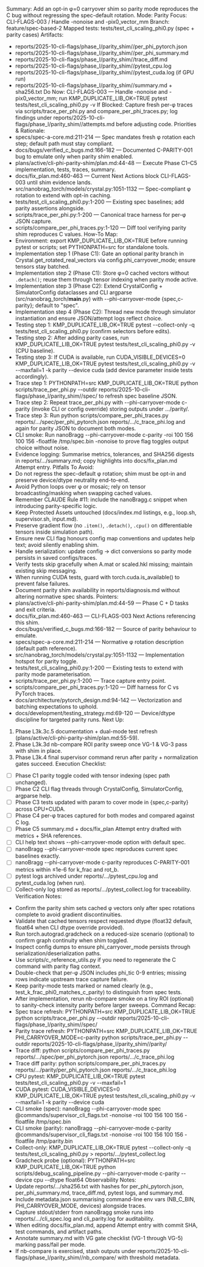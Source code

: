 Summary: Add an opt-in φ=0 carryover shim so parity mode reproduces the C bug without regressing the spec-default rotation.
Mode: Parity
Focus: CLI-FLAGS-003 / Handle -nonoise and -pix0_vector_mm
Branch: feature/spec-based-2
Mapped tests: tests/test_cli_scaling_phi0.py (spec + parity cases)
Artifacts:
- reports/2025-10-cli-flags/phase_l/parity_shim/<timestamp>/per_phi_pytorch.json
- reports/2025-10-cli-flags/phase_l/parity_shim/<timestamp>/per_phi_summary.md
- reports/2025-10-cli-flags/phase_l/parity_shim/<timestamp>/trace_diff.md
- reports/2025-10-cli-flags/phase_l/parity_shim/<timestamp>/pytest_cpu.log
- reports/2025-10-cli-flags/phase_l/parity_shim/<timestamp>/pytest_cuda.log (if GPU run)
- reports/2025-10-cli-flags/phase_l/parity_shim/<timestamp>/summary.md + sha256.txt
Do Now: CLI-FLAGS-003 — Handle -nonoise and -pix0_vector_mm; run KMP_DUPLICATE_LIB_OK=TRUE pytest tests/test_cli_scaling_phi0.py -v
If Blocked: Capture fresh per-φ traces via scripts/trace_per_phi.py and compare_per_phi_traces.py; log findings under reports/2025-10-cli-flags/phase_l/parity_shim/<timestamp>/attempts.md before adjusting code.
Priorities & Rationale:
- specs/spec-a-core.md:211-214 — Spec mandates fresh φ rotation each step; default path must stay compliant.
- docs/bugs/verified_c_bugs.md:166-182 — Documented C-PARITY-001 bug to emulate only when parity shim enabled.
- plans/active/cli-phi-parity-shim/plan.md:44-48 — Execute Phase C1–C5 implementation, tests, traces, summary.
- docs/fix_plan.md:460-463 — Current Next Actions block CLI-FLAGS-003 until shim evidence lands.
- src/nanobrag_torch/models/crystal.py:1051-1132 — Spec-compliant φ rotation to extend with opt-in caching.
- tests/test_cli_scaling_phi0.py:1-200 — Existing spec baselines; add parity assertions alongside.
- scripts/trace_per_phi.py:1-200 — Canonical trace harness for per-φ JSON capture.
- scripts/compare_per_phi_traces.py:1-120 — Diff tool verifying parity shim reproduces C values.
How-To Map:
- Environment: export KMP_DUPLICATE_LIB_OK=TRUE before running pytest or scripts; set PYTHONPATH=src for standalone tools.
- Implementation step 1 (Phase C1): Gate an optional parity branch in Crystal.get_rotated_real_vectors via config.phi_carryover_mode; ensure tensors stay batched.
- Implementation step 2 (Phase C1): Store φ=0 cached vectors without `.detach()`; reuse them through tensor indexing when parity mode active.
- Implementation step 3 (Phase C2): Extend CrystalConfig + SimulatorConfig dataclasses and CLI argparse (src/nanobrag_torch/__main__.py) with --phi-carryover-mode {spec,c-parity}; default to "spec".
- Implementation step 4 (Phase C2): Thread new mode through simulator instantiation and ensure JSON/attempt logs reflect choice.
- Testing step 1: KMP_DUPLICATE_LIB_OK=TRUE pytest --collect-only -q tests/test_cli_scaling_phi0.py (confirm selectors before edits).
- Testing step 2: After adding parity cases, run KMP_DUPLICATE_LIB_OK=TRUE pytest tests/test_cli_scaling_phi0.py -v (CPU baseline).
- Testing step 3: If CUDA is available, run CUDA_VISIBLE_DEVICES=0 KMP_DUPLICATE_LIB_OK=TRUE pytest tests/test_cli_scaling_phi0.py -v --maxfail=1 -k parity --device cuda (add device parameter inside tests accordingly).
- Trace step 1: PYTHONPATH=src KMP_DUPLICATE_LIB_OK=TRUE python scripts/trace_per_phi.py --outdir reports/2025-10-cli-flags/phase_l/parity_shim/<timestamp>/spec/ to refresh spec baseline JSON.
- Trace step 2: Repeat trace_per_phi.py with --phi-carryover-mode c-parity (invoke CLI or config override) storing outputs under .../parity/.
- Trace step 3: Run python scripts/compare_per_phi_traces.py reports/.../spec/per_phi_pytorch.json reports/.../c_trace_phi.log and again for parity JSON to document both modes.
- CLI smoke: Run nanoBragg --phi-carryover-mode c-parity <supervisor command args> -roi 100 156 100 156 -floatfile /tmp/spec.bin -nonoise to prove flag toggles output choice without noise.
- Evidence logging: Summarise metrics, tolerances, and SHA256 digests in reports/.../summary.md; copy highlights into docs/fix_plan.md Attempt entry.
Pitfalls To Avoid:
- Do not regress the spec-default φ rotation; shim must be opt-in and preserve device/dtype neutrality end-to-end.
- Avoid Python loops over φ or mosaic; rely on tensor broadcasting/masking when swapping cached values.
- Remember CLAUDE Rule #11: include the nanoBragg.c snippet when introducing parity-specific logic.
- Keep Protected Assets untouched (docs/index.md listings, e.g., loop.sh, supervisor.sh, input.md).
- Preserve gradient flow (no `.item()`, `.detach()`, `.cpu()` on differentiable tensors inside simulation path).
- Ensure new CLI flag honours config map conventions and updates help text; avoid silently enabling shim.
- Handle serialization: update config -> dict conversions so parity mode persists in saved configs/traces.
- Verify tests skip gracefully when A.mat or scaled.hkl missing; maintain existing skip messaging.
- When running CUDA tests, guard with torch.cuda.is_available() to prevent false failures.
- Document parity shim availability in reports/diagnosis.md without altering normative spec shards.
Pointers:
- plans/active/cli-phi-parity-shim/plan.md:44-59 — Phase C + D tasks and exit criteria.
- docs/fix_plan.md:460-463 — CLI-FLAGS-003 Next Actions referencing this shim.
- docs/bugs/verified_c_bugs.md:166-182 — Source of parity behaviour to emulate.
- specs/spec-a-core.md:211-214 — Normative φ rotation description (default path reference).
- src/nanobrag_torch/models/crystal.py:1051-1132 — Implementation hotspot for parity toggle.
- tests/test_cli_scaling_phi0.py:1-200 — Existing tests to extend with parity mode parameterisation.
- scripts/trace_per_phi.py:1-200 — Trace capture entry point.
- scripts/compare_per_phi_traces.py:1-120 — Diff harness for C vs PyTorch traces.
- docs/architecture/pytorch_design.md:94-142 — Vectorization and batching expectations to uphold.
- docs/development/testing_strategy.md:69-120 — Device/dtype discipline for targeted parity runs.
Next Up:
1. Phase L3k.3c.5 documentation + dual-mode test refresh (plans/active/cli-phi-parity-shim/plan.md:55-59).
2. Phase L3k.3d nb-compare ROI parity sweep once VG-1 & VG-3 pass with shim in place.
3. Phase L3k.4 final supervisor command rerun after parity + normalization gates succeed.
Execution Checklist:
- [ ] Phase C1 parity toggle coded with tensor indexing (spec path unchanged).
- [ ] Phase C2 CLI flag threads through CrystalConfig, SimulatorConfig, argparse help.
- [ ] Phase C3 tests updated with param to cover mode in {spec,c-parity} across CPU+CUDA.
- [ ] Phase C4 per-φ traces captured for both modes and compared against C log.
- [ ] Phase C5 summary.md + docs/fix_plan Attempt entry drafted with metrics + SHA references.
- [ ] CLI help text shows --phi-carryover-mode option with default spec.
- [ ] nanoBragg --phi-carryover-mode spec reproduces current spec baselines exactly.
- [ ] nanoBragg --phi-carryover-mode c-parity reproduces C-PARITY-001 metrics within ≤1e-6 for k_frac and rot_b.
- [ ] pytest logs archived under reports/.../pytest_cpu.log and pytest_cuda.log (when run).
- [ ] Collect-only log stored as reports/.../pytest_collect.log for traceability.
Verification Notes:
- Confirm the parity shim sets cached φ vectors only after spec rotations complete to avoid gradient discontinuities.
- Validate that cached tensors respect requested dtype (float32 default, float64 when CLI dtype override provided).
- Run torch.autograd.gradcheck on a reduced-size scenario (optional) to confirm graph continuity when shim toggled.
- Inspect config dumps to ensure phi_carryover_mode persists through serialization/deserialization paths.
- Use scripts/c_reference_utils.py if you need to regenerate the C command with parity flag context.
- Double-check that per-φ JSON includes phi_tic 0-9 entries; missing rows indicate upstream trace capture failure.
- Keep parity-mode tests marked or named clearly (e.g., test_k_frac_phi0_matches_c_parity) to distinguish from spec tests.
- After implementation, rerun nb-compare smoke on a tiny ROI (optional) to sanity-check intensity parity before larger sweeps.
Command Recap:
- Spec trace refresh: PYTHONPATH=src KMP_DUPLICATE_LIB_OK=TRUE python scripts/trace_per_phi.py --outdir reports/2025-10-cli-flags/phase_l/parity_shim/<timestamp>/spec/
- Parity trace refresh: PYTHONPATH=src KMP_DUPLICATE_LIB_OK=TRUE PHI_CARRYOVER_MODE=c-parity python scripts/trace_per_phi.py --outdir reports/2025-10-cli-flags/phase_l/parity_shim/<timestamp>/parity/
- Trace diff: python scripts/compare_per_phi_traces.py reports/.../spec/per_phi_pytorch.json reports/.../c_trace_phi.log
- Trace diff parity: python scripts/compare_per_phi_traces.py reports/.../parity/per_phi_pytorch.json reports/.../c_trace_phi.log
- CPU pytest: KMP_DUPLICATE_LIB_OK=TRUE pytest tests/test_cli_scaling_phi0.py -v --maxfail=1
- CUDA pytest: CUDA_VISIBLE_DEVICES=0 KMP_DUPLICATE_LIB_OK=TRUE pytest tests/test_cli_scaling_phi0.py -v --maxfail=1 -k parity --device cuda
- CLI smoke (spec): nanoBragg --phi-carryover-mode spec @commands/supervisor_cli_flags.txt -nonoise -roi 100 156 100 156 -floatfile /tmp/spec.bin
- CLI smoke (parity): nanoBragg --phi-carryover-mode c-parity @commands/supervisor_cli_flags.txt -nonoise -roi 100 156 100 156 -floatfile /tmp/parity.bin
- Collect-only: KMP_DUPLICATE_LIB_OK=TRUE pytest --collect-only -q tests/test_cli_scaling_phi0.py > reports/.../pytest_collect.log
- Gradcheck probe (optional): PYTHONPATH=src KMP_DUPLICATE_LIB_OK=TRUE python scripts/debug_scaling_pipeline.py --phi-carryover-mode c-parity --device cpu --dtype float64
Observability Notes:
- Update reports/.../sha256.txt with hashes for per_phi_pytorch.json, per_phi_summary.md, trace_diff.md, pytest logs, and summary.md.
- Include metadata.json summarising command-line env vars (NB_C_BIN, PHI_CARRYOVER_MODE, devices) alongside traces.
- Capture stdout/stderr from nanoBragg smoke runs into reports/.../cli_spec.log and cli_parity.log for auditability.
- When editing docs/fix_plan.md, append Attempt entry with commit SHA, test commands, and artifact paths.
- Annotate summary.md with VG gate checklist (VG-1 through VG-5) marking pass/fail per mode.
- If nb-compare is exercised, stash outputs under reports/2025-10-cli-flags/phase_l/parity_shim/<timestamp>/nb_compare/ with threshold metadata.
